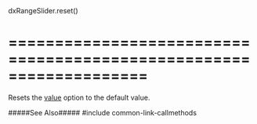 <!--id-->dxRangeSlider.reset()<!--/id-->
===================================================================
===================================================================

<!--shortDescription-->
Resets the [value]({basewidgetpath}/Configuration/#value) option to the default value.
<!--/shortDescription-->

<!--fullDescription-->
#####See Also#####
#include common-link-callmethods
<!--/fullDescription-->